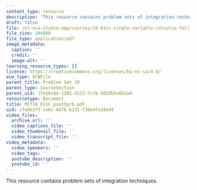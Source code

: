 ```yaml
---
content_type: resource
description: 'This resource contains problem sets of integration techniques. '
draft: false
file: /ol-ocw-studio-app/courses/18-01sc-single-variable-calculus-fall-2010/cfe0b375ce6c0d7bb231f30e4fa18e44_MIT18_01SC_pset5prb.pdf
file_size: 204860
file_type: application/pdf
image_metadata:
  caption: ''
  credit: ''
  image-alt: ''
learning_resource_types: []
license: https://creativecommons.org/licenses/by-nc-sa/4.0/
ocw_type: OCWFile
parent_title: Problem Set 10
parent_type: CourseSection
parent_uid: 1fe1bcbe-1302-9213-7c7b-4820b5a8b3a0
resourcetype: Document
title: MIT18_01SC_pset5prb.pdf
uid: cfe0b375-ce6c-0d7b-b231-f30e4fa18e44
video_files:
  archive_url: ''
  video_captions_file: ''
  video_thumbnail_file: ''
  video_transcript_file: ''
video_metadata:
  video_speakers: ''
  video_tags: ''
  youtube_description: ''
  youtube_id: ''
---
```

This resource contains problem sets of integration techniques.
